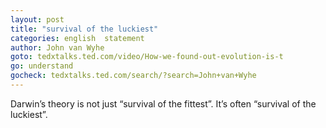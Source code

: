 ```yaml
---
layout: post
title: "survival of the luckiest"
categories: english  statement
author: John van Wyhe
goto: tedxtalks.ted.com/video/How-we-found-out-evolution-is-t
go: understand
gocheck: tedxtalks.ted.com/search/?search=John+van+Wyhe
---
```

Darwin’s theory is not just “survival of the fittest”. It’s often “survival of the luckiest”.
